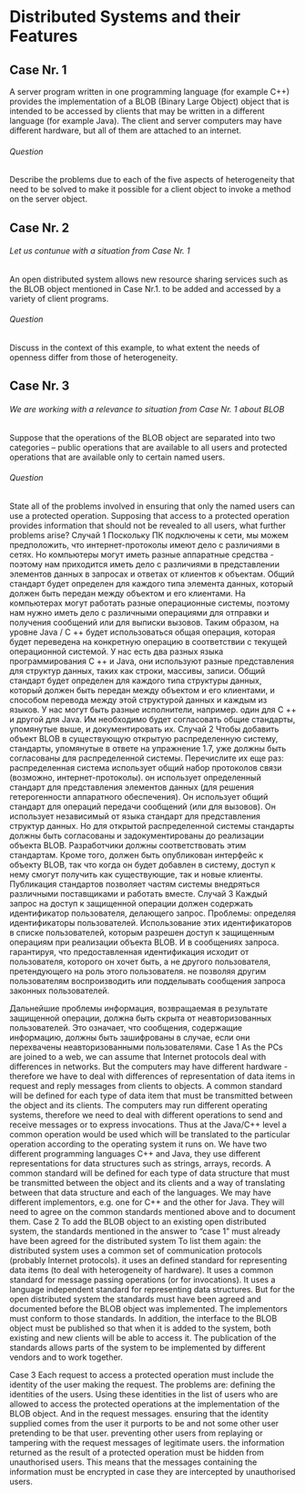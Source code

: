 # Distributed Systems and their Features
## Case Nr. 1
A server program written in one programming language (for example C++) provides the implementation of a BLOB (Binary Large Object) object that is intended to be accessed by clients that may be written in a different language (for example Java). The client and server computers may have different hardware, but all of them are attached to an internet.

###### *Question*
Describe the problems due to each of the five aspects of heterogeneity that need to be solved to make it possible for a client object to invoke a method on the server object.

## Case Nr. 2
###### *Let us contunue with a situation from Case Nr. 1*
An open distributed system allows new resource sharing services such as the BLOB object mentioned in Case Nr.1. 
to be added and accessed by a variety of client programs. 
###### *Question*
Discuss in the context of this example, to what extent the needs of openness differ from those of heterogeneity.

## Case Nr. 3
###### *We are working with a relevance to situation from Case Nr. 1 about BLOB*
Suppose that the operations of the BLOB object are separated into two categories – public
operations that are available to all users and protected operations that are available only to certain
named users. 
###### *Question*
State all of the problems involved in ensuring that only the named users can use a
protected operation. Supposing that access to a protected operation provides information that
should not be revealed to all users, what further problems arise?
Случай 1
Поскольку ПК подключены к сети, мы можем предположить, что интернет-протоколы имеют дело с различиями в сетях. Но компьютеры могут иметь разные аппаратные средства - поэтому нам приходится иметь дело с различиями в представлении элементов данных в запросах и ответах от клиентов к объектам. Общий стандарт будет определен для каждого типа элемента данных, который должен быть передан между объектом и его клиентами. На компьютерах могут работать разные операционные системы, поэтому нам нужно иметь дело с различными операциями для отправки и получения сообщений или для выписки вызовов. Таким образом, на уровне Java / C ++ будет использоваться общая операция, которая будет переведена на конкретную операцию в соответствии с текущей операционной системой. У нас есть два разных языка программирования C ++ и Java, они используют разные представления для структур данных, таких как строки, массивы, записи. Общий стандарт будет определен для каждого типа структуры данных, который должен быть передан между объектом и его клиентами, и способом перевода между этой структурой данных и каждым из языков. У нас могут быть разные исполнители, например. один для C ++ и другой для Java. Им необходимо будет согласовать общие стандарты, упомянутые выше, и документировать их.
Случай 2
Чтобы добавить объект BLOB в существующую открытую распределенную систему, стандарты, упомянутые в ответе на упражнение 1.7, уже должны быть согласованы для распределенной системы. Перечислите их еще раз:
распределенная система использует общий набор протоколов связи (возможно, интернет-протоколы).
 он использует определенный стандарт для представления элементов данных (для решения гетерогенности аппаратного обеспечения).
Он использует общий стандарт для операций передачи сообщений (или для вызовов).
 Он использует независимый от языка стандарт для представления структур данных.
Но для открытой распределенной системы стандарты должны быть согласованы и задокументированы до реализации объекта BLOB. Разработчики должны соответствовать этим стандартам. Кроме того, должен быть опубликован интерфейс к объекту BLOB, так что когда он будет добавлен в систему, доступ к нему смогут получить как существующие, так и новые клиенты. Публикация стандартов позволяет частям системы внедряться различными поставщиками и работать вместе.
Случай 3
Каждый запрос на доступ к защищенной операции должен содержать идентификатор пользователя, делающего запрос. Проблемы:
 определяя идентификаторы пользователей. Использование этих идентификаторов в списке пользователей, которым разрешен доступ к защищенным операциям при реализации объекта BLOB. И в сообщениях запроса.
 гарантируя, что предоставленная идентификация исходит от пользователя, которого он хочет быть, а не другого пользователя, претендующего на роль этого пользователя.
не позволяя другим пользователям воспроизводить или подделывать сообщения запроса законных пользователей.

Дальнейшие проблемы
информация, возвращаемая в результате защищенной операции, должна быть скрыта от неавторизованных пользователей. Это означает, что сообщения, содержащие информацию, должны быть зашифрованы в случае, если они перехвачены неавторизованными пользователями.
Case 1
As the PCs are joined to a web, we can assume that Internet protocols deal with differences in networks. But the computers may have different hardware - therefore we have to deal with differences of representation of data items in request and reply messages from clients to objects. A common standard will be defined for each type of data item that must be transmitted between the object and its clients. The computers may run different operating systems, therefore we need to deal with different operations to send and receive messages or to express invocations. Thus at the Java/C++ level a common operation would be used which will be translated to the particular operation according to the operating system it runs on. We have two different programming languages C++ and Java, they use different representations for data structures such as strings, arrays, records. A common standard will be defined for each type of data structure that must be transmitted between the object and its clients and a way of translating between that data structure and each of the languages. We may have different implementors, e.g. one for C++ and the other for Java. They will need to agree on the common standards mentioned above and to document them.
Case 2
To add the BLOB object to an existing open distributed system, the standards mentioned in the answer to “case 1” must already have been agreed for the distributed system To list them again:
the distributed system uses a common set of communication protocols (probably Internet protocols).
 it uses an defined standard for representing data items (to deal with heterogeneity of hardware).
It uses a common standard for message passing operations (or for invocations).
 It uses a language independent standard for representing data structures.
But for the open distributed system the standards must have been agreed and documented before the BLOB object was implemented. The implementors must conform to those standards. In addition, the interface to the BLOB object must be published so that when it is added to the system, both existing and new clients will be able to access it. The publication of the standards allows parts of the system to be implemented by different vendors and to work together.

Case 3 
Each request to access a protected operation must include the identity of the user making the request. The problems are:
 defining the identities of the users. Using these identities in the list of users who are allowed to access the protected operations at the implementation of the BLOB object. And in the request messages.
 ensuring that the identity supplied comes from the user it purports to be and not some other user pretending to be that user.
preventing other users from replaying or tampering with the request messages of legitimate users.
the information returned as the result of a protected operation must be hidden from unauthorised users. This means that the messages containing the information must be encrypted in case they are intercepted by unauthorised users.
